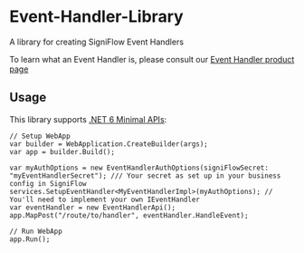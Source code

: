 # Event-Handler-Library
A library for creating SigniFlow Event Handlers

To learn what an Event Handler is, please consult our [Event Handler product page](https://www.signiflow.com/connect-with-eventhandler/)

## Usage

This library supports [.NET 6 Minimal APIs](https://learn.microsoft.com/en-us/aspnet/core/fundamentals/minimal-apis?view=aspnetcore-6.0):

```CSharp
// Setup WebApp
var builder = WebApplication.CreateBuilder(args);
var app = builder.Build();

var myAuthOptions = new EventHandlerAuthOptions(signiFlowSecret: "myEventHandlerSecret"); /// Your secret as set up in your business config in SigniFlow
services.SetupEventHandler<MyEventHandlerImpl>(myAuthOptions); // You'll need to implement your own IEventHandler
var eventHandler = new EventHandlerApi();
app.MapPost("/route/to/handler", eventHandler.HandleEvent);

// Run WebApp
app.Run();
```